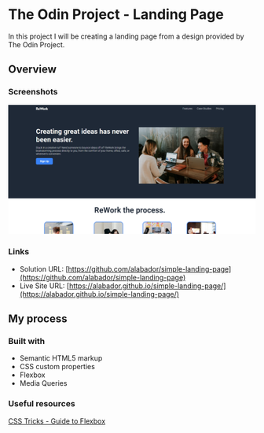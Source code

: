 # The Odin Project - Landing Page

In this project I will be creating a landing page from a design provided by The Odin Project.

## Overview

### Screenshots

![Landing Page](/images/landingpage.png)

### Links

- Solution URL: [https://github.com/alabador/simple-landing-page](https://github.com/alabador/simple-landing-page)
- Live Site URL: [https://alabador.github.io/simple-landing-page/](https://alabador.github.io/simple-landing-page/)

## My process

### Built with

- Semantic HTML5 markup
- CSS custom properties
- Flexbox
- Media Queries


### Useful resources
[CSS Tricks - Guide to Flexbox](https://css-tricks.com/snippets/css/a-guide-to-flexbox/)
